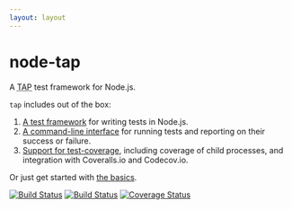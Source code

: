 ```yaml
---
layout: layout
---
```


# node-tap

A <abbr title="Test Anything Protocol">TAP</abbr> test framework for
Node.js.

`tap` includes out of the box:

1. [A test framework](/api/) for writing tests in Node.js.
2. [A command-line interface](/cli/) for running tests and
   reporting on their success or failure.
3. [Support for test-coverage](/coverage/), including coverage of
   child processes, and integration with Coveralls.io and Codecov.io.

Or just get started with [the basics](/basics/).

[![Build Status](https://travis-ci.org/tapjs/node-tap.svg?branch=master)](https://travis-ci.org/tapjs/node-tap/) [![Build Status](https://ci.appveyor.com/api/projects/status/913p1ypf21gf4leu?svg=true)](https://ci.appveyor.com/project/isaacs/node-tap) [![Coverage Status](https://coveralls.io/repos/tapjs/node-tap/badge.svg?branch=master&service=github)](https://coveralls.io/github/tapjs/node-tap?branch=master)

